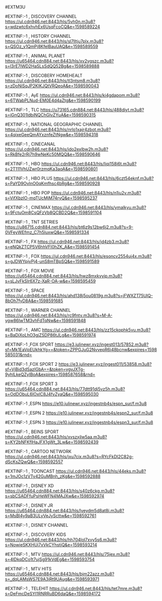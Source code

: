 #EXTM3U

#EXTINF:-1 , DISCOVERY CHANNEL
https://ul.cdn946.net:8443/hls/5vh0n.m3u8?s=wdzwtc6xhvhEx6UsqFcoCQ&e=1598589224

#EXTINF:-1 , HISTORY CHANNEL
https://ul.cdn946.net:8443/hls/sl7lltju7plx.m3u8?s=QSOz_y1QmPj8KfelBauUAQ&e=1598589559

#EXTINF:-1 , ANIMAL PLANET
https://u65464.cdn884.net:8443/hls/xv2vgszc.m3u8?s=l3rE7lWD2HaSLsSdQQ52Bg&e=1598589888

#EXTINF:-1 , DISCOBERY HOMEHEALT
https://ul.cdn946.net:8443/hls/tl3ntsm8.m3u8?s=zDoNiSqJP2KlKJQtVRQeoA&e=1598590043

#EXTINF:-1 , AyE
https://ul.cdn946.net:8443/hls/ki4gdapom.m3u8?s=6TWabPLNud-EM0E4d4aZtg&e=1598590199

#EXTINF:-1 , TLC
https://u73165.cdn884.net:8443/hls/488diyt.m3u8?s=iGnQ301ldbiNQChGlvZYuA&e=1598590315

#EXTINF:-1 , NATIONAL GEOGRAPHIC CHANNEL
https://ul.cdn946.net:8443/hls/nrlo1xajr4zbot.m3u8?s=4qixeGeeQmAYxznfeZtNgw&e=1598594318

#EXTINF:-1 , CINECANAL
https://ul.cdn946.net:8443/hls/ido2exlbw2h.m3u8?s=RkBfe2rRj7h9wNeKc50MQQ&e=1598590646

#EXTINF:-1 , HBO
https://ul.cdn946.net:8443/hls/liqi158i6t.m3u8?s=2T111VhUZwr0rzmqKa3aoA&e=1598590801

#EXTINF:-1 , HBO PLUS
https://ul.cdn946.net:8443/hls/6czt54eknf.m3u8?s=PaYD9OvlnO0qKmfhsc4bRg&e=1598590928

#EXTINF:-1 , HBO POP
https://ul.cdn946.net:8443/hls/n1iu2v.m3u8?s=VifXbzIO-mqTUcMjM74ryQ&e=1598595237

#EXTINF:-1 , CINEMAX
https://ul.cdn946.net:8443/hls/ymalkyu.m3u8?s=9FctuOm8CsQFzVb8QCBD2Q&e=1598591104

#EXTINF:-1 , TNT SETRIES
https://u86715.cdn884.net:8443/hls/bt6z9s12bw6j2.m3u8?s=9-0VFeyWEfmz_C7h5luxwQ&e=1598591334

#EXTINF:-1 , FX
https://ul.cdn946.net:8443/hls/jd4zb3.m3u8?s=eNQkZTCP5V6hhVFI0hZK_A&e=1598591454

#EXTINF:-1 , FOX
https://ul.cdn946.net:8443/hls/esoncv2554uj4x.m3u8?s=gJDWYpjyPj4-unS8mTBpSQ&e=1598591589

#EXTINF:-1 , FOX MOVIE
https://u65464.cdn884.net:8443/hls/hwz8mxkvyip.m3u8?s=sLJvFkSIr6X7z-XaR-OA-w&e=1598595459

#EXTINF:-1 , SPACE
https://ul.cdn946.net:8443/hls/ahd138j5ou0819g.m3u8?s=jFWXZT75UlQ-8bOh7fyD8A&e=1598591685

#EXTINF:-1 , WARNER CHANNEL
https://ul.cdn946.net:8443/hls/rc9fntv.m3u8?s=M-A-ygw86IwTM3vhFdTqNw&e=1598591848

#EXTINF:-1 , AMC
https://ul.cdn946.net:8443/hls/zz15ckophk5vu.m3u8?s=BaDiXoLhO3gjZSDP86tJLg&e=1598591974

#EXTINF:-1 ,FOX SPORT
https://e3.julinewr.xyz/ingest013/57852.m3u8?sf=Mk1EaVpEUkhkYg==&token=ZPPGJuG2NvvepR6i48bcnw&expires=1598585031&rnd=

#EXTINF:-1 ,FOX SPORT 2
https://e3.julinewr.xyz/ingest011/53858.m3u8?sf=VjBid3dSazlGbA==&token=vgvJXTg-9yhlLkeQZyIBoA&expires=1598587658&rnd=

#EXTINF:-1 ,FOX SPORT 3
https://u65464.cdn884.net:8443/hls/77dtt91dj5vz5h.m3u8?s=OdDObuL6IOxlC8J4fvZyaQ&e=1598595030

#EXTINF:-1 ,ESPN
https://e10.julinewr.xyz/ingestnb4s/espn_sur/f.m3u8

#EXTINF:-1 ,ESPN 2
https://e10.julinewr.xyz/ingestnb4s/espn2_sur/f.m3u8

#EXTINF:-1 ,ESPN 3
https://e10.julinewr.xyz/ingestnb4s/espn3_sur/f.m3u8

#EXTINF:-1 , BEINS SPORT
https://ul.cdn946.net:8443/hls/xvszxjlw5aa.m3u8?s=KY2bNFKflHaJFX1gWt_3Lw&e=1598592439

#EXTINF:-1 , CARTOO NETWORK
https://ul.cdn946.net:8443/hls/jxu7cix.m3u8?s=RYcFkDI2C82g-dScKsZQwQ&e=1598592557

#EXTINF:-1 , TOONCAST
https://ul.cdn946.net:8443/hls/44eks.m3u8?s=1mJOc1zVTy42GuMBnh_zKg&e=1598592888

#EXTINF:-1 , DISNEY XD
https://u65464.cdn884.net:8443/hls/s40z6ckg.m3u8?s=sbCSADFfuPsHeWFN4MAJXw&e=1598592974

#EXTINF:-1 , DISNEY JR
https://u65464.cdn884.net:8443/hls/lyeydm5d8at8i.m3u8?s=MsBl4y9aB3ULyVeJyScttw&e=1598592761

#EXTINF:-1 , DISNEY CHANNEL

#EXTINF:-1 , DISCOVERY KIDS
https://ul.cdn946.net:8443/hls/hh704lol7xvy5s6.m3u8?s=NowieSKXHUi7xVkCYhstjQ&e=1598593214

#EXTINF:-1 , MTV
https://ul.cdn946.net:8443/hls/75jex.m3u8?s=4lDkqDCo1t7ujSg91kVdEg&e=1598593754

#EXTINF:-1 , MTV HITS
https://u65464.cdn884.net:8443/hls/bjm22azz.m3u8?s=_dqLAMsWS7E9A3jRt9UAug&e=1598593971

#EXTINF:-1 , TELEHIT
https://ul.cdn946.net:8443/hls/tet7mre.m3u8?s=DeFmcDeSYI1RNRRuBD6daQ&e=1598594172




